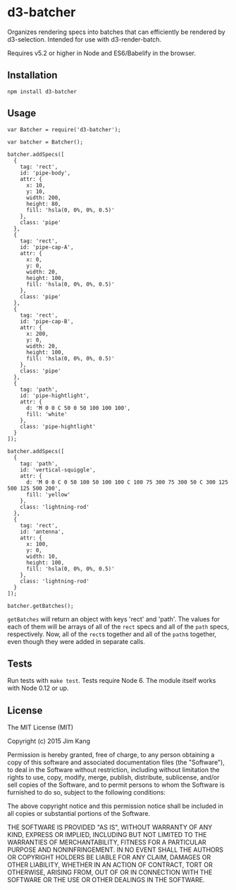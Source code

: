 d3-batcher
==================

Organizes rendering specs into batches that can efficiently be rendered by d3-selection. Intended for use with d3-render-batch.

Requires v5.2 or higher in Node and ES6/Babelify in the browser.

Installation
------------

    npm install d3-batcher

Usage
-----

    var Batcher = require('d3-batcher');

    var batcher = Batcher();

    batcher.addSpecs([
      {
        tag: 'rect',
        id: 'pipe-body',
        attr: {
          x: 10,
          y: 10,
          width: 200,
          height: 80,
          fill: 'hsla(0, 0%, 0%, 0.5)'
        },
        class: 'pipe'
      },
      {
        tag: 'rect',
        id: 'pipe-cap-A',
        attr: {
          x: 0,
          y: 0,
          width: 20,
          height: 100,
          fill: 'hsla(0, 0%, 0%, 0.5)'
        },
        class: 'pipe'
      },
      {
        tag: 'rect',
        id: 'pipe-cap-B',
        attr: {
          x: 200,
          y: 0,
          width: 20,
          height: 100,
          fill: 'hsla(0, 0%, 0%, 0.5)'
        },
        class: 'pipe'
      },
      {
        tag: 'path',
        id: 'pipe-hightlight',
        attr: {
          d: 'M 0 0 C 50 0 50 100 100 100',
          fill: 'white'
        },
        class: 'pipe-hightlight'
      }
    ]);

    batcher.addSpecs([
      {
        tag: 'path',
        id: 'vertical-squiggle',
        attr: {
          d: 'M 0 0 C 0 50 100 50 100 100 C 100 75 300 75 300 50 C 300 125 500 125 500 200',
          fill: 'yellow'
        },
        class: 'lightning-rod'
      },
      {
        tag: 'rect',
        id: 'antenna',
        attr: {
          x: 100,
          y: 0,
          width: 10,
          height: 100,
          fill: 'hsla(0, 0%, 0%, 0.5)'
        },
        class: 'lightning-rod'
      }
    ]);

    batcher.getBatches();

`getBatches` will return an object with keys 'rect' and 'path'. The values for each of them will be arrays of all of the `rect` specs and all of the `path` specs, respectively. Now, all of the `rect`s together and all of the `path`s together, even though they were added in separate calls.

Tests
-----

Run tests with `make test`. Tests require Node 6. The module itself works with Node 0.12 or up.

License
-------

The MIT License (MIT)

Copyright (c) 2015 Jim Kang

Permission is hereby granted, free of charge, to any person obtaining a copy
of this software and associated documentation files (the "Software"), to deal
in the Software without restriction, including without limitation the rights
to use, copy, modify, merge, publish, distribute, sublicense, and/or sell
copies of the Software, and to permit persons to whom the Software is
furnished to do so, subject to the following conditions:

The above copyright notice and this permission notice shall be included in
all copies or substantial portions of the Software.

THE SOFTWARE IS PROVIDED "AS IS", WITHOUT WARRANTY OF ANY KIND, EXPRESS OR
IMPLIED, INCLUDING BUT NOT LIMITED TO THE WARRANTIES OF MERCHANTABILITY,
FITNESS FOR A PARTICULAR PURPOSE AND NONINFRINGEMENT. IN NO EVENT SHALL THE
AUTHORS OR COPYRIGHT HOLDERS BE LIABLE FOR ANY CLAIM, DAMAGES OR OTHER
LIABILITY, WHETHER IN AN ACTION OF CONTRACT, TORT OR OTHERWISE, ARISING FROM,
OUT OF OR IN CONNECTION WITH THE SOFTWARE OR THE USE OR OTHER DEALINGS IN
THE SOFTWARE.
